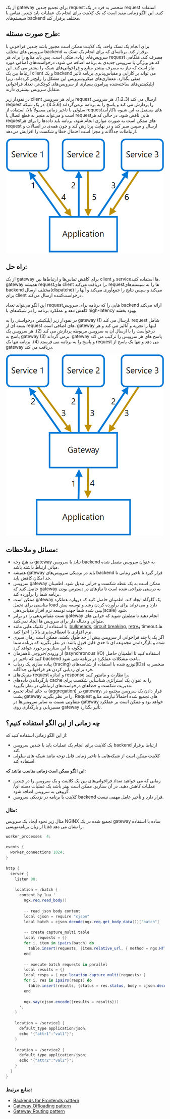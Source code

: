 
از یک gateway برای تجمیع چندین request منحصر به فرد در یک request استفاده کنید. این الگو زمانی مفید است که یک کلاینت برای انجام یک عملیات باید چندین تماس با سیستم‌های backend مختلف برقرار کند.

## **طرح صورت مسئله:**

برای انجام یک تسک واحد، یک کلاینت ممکن است مجبور باشد چندین فراخونی با سرویس های مختلف backend برقرار کند. برنامه‌ای که برای انجام یک تسک به سرویس‌های زیادی متکی است، پس باید منابع را برای هر request مصرف کند. هنگامی که هر ویژگی یا سرویس جدیدی به برنامه اضافه می شود، درخواست‌های اضافی مورد نیاز است که نیاز به مصرف بیشتر منابع و فراخوانی‌های شبکه را بیشتر می کند. این ارتباط بین یک client و یک backend می تواند بر کارایی و مقیاس‌پذیری  برنامه تأثیر منفی بگذارد. معماری‌های میکروسرویس این مشکل را رایج‌تر کرده‌اند، زیرا اپلیکیشن‌های ساخته‌شده پیرامون بسیاری از سرویس‌های کوچک‌تر، تعداد فراخوانی متقابل سرویس بیشتری دارند.

در نمودار زیر client برای هر سرویس request ارسال می کند (1،2،3). هر سرویس request را پردازش می کند و پاسخ را به برنامه برمی‌گرداند (4،5،6). در یک شبکه سلولی با تاخیر زمانی معمولاً بالا، استفاده از requestهای مستقل به این شیوه ناکارآمد است و می‌تواند منجر به قطع اتصال یا requestهایی ناقص شود. در حالی که هر requestهای ممکن است به صورت موازی انجام شود، برنامه باید داده‌ها را برای هر request ارسال و سپس صبر کند و در نهایت پردازش کند و چون همه‌ی در اتصالات و ارتباطات جداگانه و مجزا است احتمال خطا و شکست را افزایش می‌دهد.


![gateway-aggregation-problem](../assets/design_implementation/gateway-aggregation-problem.png)


## **راه حل:**

از یک gateway برای کاهش تماس‌ها و ارتباط‌ها بین client و serviceها استفاده کنید. gateway همیشه requestهای client را دریافت می‌کند، requestها را به سیستم‌های backend مختلف ارسال(dispatche) می‌کند و سپس نتایج را جمع‌آوری می‌کند و آنها را برای client درخواست‌کننده ارسال می‌کند.

این الگو می‌تواند تعداد requestهایی را که برنامه برای سرویس backend  ارائه می‌کند کاهش دهد و عملکرد برنامه را در شبکه‌های با high-latency بهبود بخشد.

در نمودار زیر اپلیکیشن درخواستی را به gateway (1) ارسال می کند. request شامل بسته ای از request های اضافی است. gateway اینها را تجزیه و آنالیز می کند و هر درخواست را با ارسال آن به سرویس مربوطه پردازش می کند (2). هر سرویس یک پاسخ به gateway (3) برمی گرداند. gateway پاسخ های هر سرویس را ترکیب می کند و پاسخ را به برنامه می فرستد (4). برنامه تنها یک request می دهد و تنها یک پاسخ از gateway دریافت می کند.

![gateway-aggregation](../assets/design_implementation/gateway-aggregation.png)

## مسائل و ملاحظات:

- به هیچ وجه gateway نباید با سرویس backend به عنوان سرویس متصل شده میانی ارتباط داشته باشد.
- همیشه gateway باید در نزدیکی سرویس‌های backend  قرار گیرد تا تاخیر زمانی تا حد امکان کاهش یابد.
- سرویس gateway ممکن است به یک نقطه شکست و خرابی تبدیل شود. اطمینان حاصل کنید که gateway به درستی طراحی شده است تا نیازهای در دسترس بودن برنامه شما را برآورده کند.
- ممکن است gateway یک گلوگاه ایجاد کند. اطمینان حاصل کنید که دروازه عملکرد مناسبی برای تحمل load دارد و می تواند برای برآورده کردن رشد و توسعه پیش بینی شده شما جهت توسعه نرم افزار مقیاس‌دهی(scale) شود.
- تست مقیاس‌دهی را در برابر gateway انجام دهید تا مطمئن شوید که خرابی های متوالی و دنباله دار برای سرویس ها ایجاد نمی‌کنید.
- با استفاده از تکنیک هایی مانند  [bulkheads](https://learn.microsoft.com/en-us/azure/architecture/patterns/bulkhead), [circuit breaking](https://learn.microsoft.com/en-us/azure/architecture/patterns/circuit-breaker), [retry](https://learn.microsoft.com/en-us/azure/architecture/patterns/retry)و timeoutها، نرم افزاری با انعطاف‌پذیری بالا را اجرا کنید.
- اگر یک یا چند فراخوانی از سرویس بیش از حد طول بکشد، ممکن است زمان سپری شده و بازگرداندن مجموعه ای تا حدی قابل قبول باشد. در نظر بگیرید که برنامه شما چگونه با این سناریو برخورد خواهد کرد.
- از ورودی/خروجی ناهمزمان (asynchronous I/O) استفاده کنید تا اطمینان حاصل کنید که تاخیر در backend باعث مشکلات عملکرد در برنامه نمی شود.
- پیاده سازی یک ردیاب (tracing) توزیع شده با استفاده از شناسه‌های(IDs) منحصر به فرد برای ردیابی کردن هر فراخوانی جداگانه.
- متریک‌های request و اندازه response را نظارت و مانیتور کنید.
- بازگرداندن داده‌‌های cache  را به عنوان یک استراتژی شناسایی شکست برای مدیریت شکست‌ و خطاهای  درخواست‌های ارتباطی در نظر بگیرید.
- به جای ایجاد تجمیع (aggregation) در gateway، قرار دادن یک سرویس مجتمع در پشت gateway را در نظر بگیرید. Request های تجمیع شده  احتمالاً نیازمند منابع متفاوتی نسبت به سایر سرویس‌ها در gateway خواهد بود و ممکن است بر عملکرد مسیریابی و بارگذاری روی gateway تأثیر بگذارد.

## **چه زمانی از این الگو استفاده کنیم؟**

از این الگو زمانی استفاده کنید که:

- یک کلاینت برای انجام یک عملیات باید با چندین سرویس backend ارتباط برقرار کند.
- کلاینت ممکن است از شبکه‌هایی با تاخیر زمانی قابل توجه مانند شبکه های سلولی استفاده کند.

**این الگو ممکن است زمانی مناسب نباشد که:**

- زمانی که می خواهید تعداد فراخوانی‌های بین یک کلاینت و یک سرویس را در چندین عملیات کاهش دهید. در آن سناریو، ممکن است بهتر باشد یک عملیات دسته ای/گروهی به سرویس اضافه شود.
- کلاینت یا برنامه در نزدیکی سرویس backend قرار دارد و تأخیر عامل مهمی نیست.

### مثال:

مثال زیر نحوه ایجاد یک سرویس NGINX تجمیع شده در یک gateway ساده با استفاده از زبان برنامه‌نویسی Lua را نشان می دهد.

```csharp
worker_processes  4;

events {
  worker_connections 1024;
}

http {
  server {
    listen 80;

    location = /batch {
      content_by_lua '
        ngx.req.read_body()

        -- read json body content
        local cjson = require "cjson"
        local batch = cjson.decode(ngx.req.get_body_data())["batch"]

        -- create capture_multi table
        local requests = {}
        for i, item in ipairs(batch) do
          table.insert(requests, {item.relative_url, { method = ngx.HTTP_GET}})
        end

        -- execute batch requests in parallel
        local results = {}
        local resps = { ngx.location.capture_multi(requests) }
        for i, res in ipairs(resps) do
          table.insert(results, {status = res.status, body = cjson.decode(res.body), header = res.header})
        end

        ngx.say(cjson.encode({results = results}))
      ';
    }

    location = /service1 {
      default_type application/json;
      echo '{"attr1":"val1"}';
    }

    location = /service2 {
      default_type application/json;
      echo '{"attr2":"val2"}';
    }
  }
}
```

### منابع مرتبط:

- [Backends for Frontends pattern](https://learn.microsoft.com/en-us/azure/architecture/patterns/backends-for-frontends)
- [Gateway Offloading pattern](https://learn.microsoft.com/en-us/azure/architecture/patterns/gateway-offloading)
- [Gateway Routing pattern](https://learn.microsoft.com/en-us/azure/architecture/patterns/gateway-routing)